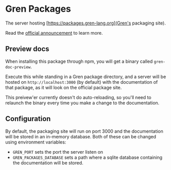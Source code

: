 # Gren Packages

The server hosting [https://packages.gren-lang.org](Gren's packaging site).

Read the [official announcement]() to learn more.

## Preview docs

When installing this package through npm, you will get a binary called `gren-doc-preview`.

Execute this while standing in a Gren package directory, and a server will be hosted on `http://localhost:3000` (by default) with the documentation of that package, as it will look on the official package site.

This preivew'er currently doesn't do auto-reloading, so you'll need to relaunch the binary every time you make a change to the documentation.

## Configuration

By default, the packaging site will run on port 3000 and the documentation will be stored in an in-memory database. Both of these can be changed using environment variables:

* `GREN_PORT` sets the port the server listen on
* `GREN_PACKAGES_DATABASE` sets a path where a sqlite database containing the documentation will be stored.
